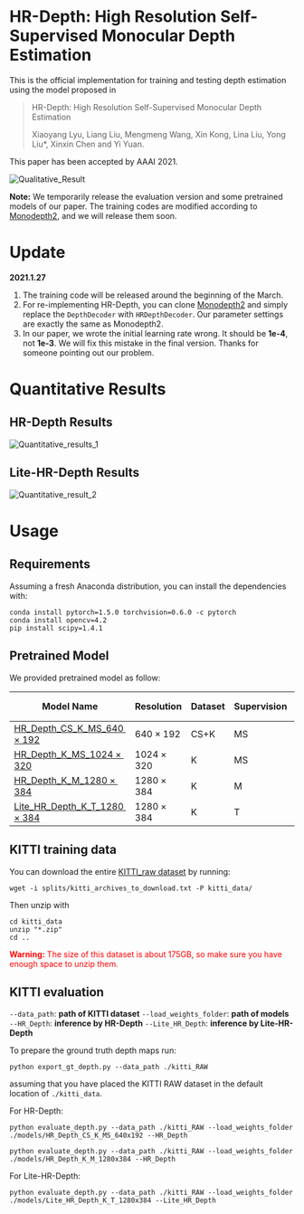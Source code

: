 # HR-Depth: High Resolution Self-Supervised Monocular Depth Estimation

This is the official implementation for training and testing depth estimation using the model proposed in

>HR-Depth: High Resolution Self-Supervised Monocular Depth Estimation
>
>Xiaoyang Lyu, Liang Liu, Mengmeng Wang, Xin Kong, Lina Liu, Yong Liu*, Xinxin Chen and Yi Yuan.

This paper has been accepted by AAAI 2021.

![Qualitative_Result](./images/hr_depth.gif)

**Note:** We temporarily release the evaluation version and some pretrained models of our paper. The training codes are modified according to [Monodepth2](https://github.com/nianticlabs/monodepth2), and we will release them soon. 

# Update
**2021.1.27**
1. The training code will be released around the beginning of the March.
2. For re-implementing HR-Depth, you can clone [Monodepth2](https://github.com/nianticlabs/monodepth2) and simply replace the `DepthDecoder` with `HRDepthDecoder`. Our parameter settings are exactly the same as Monodepth2. 
3. In our paper, we wrote the initial learning rate wrong. It should be **1e-4**, not **1e-3**. We will fix this mistake in the final version. Thanks for someone pointing out our problem.
# Quantitative Results

## HR-Depth Results

![Quantitative_results_1](./images/Quantitative_result1.png)

## Lite-HR-Depth Results

![Quantitative_result_2](./images/Quantitative_result_lite.png)

# Usage

## Requirements

Assuming a fresh Anaconda distribution, you can install the dependencies with:

```shell
conda install pytorch=1.5.0 torchvision=0.6.0 -c pytorch
conda install opencv=4.2
pip install scipy=1.4.1
```

## Pretrained Model

We provided pretrained model as follow:

| Model Name                                                   | Resolution      | Dataset | Supervision | Abs_Rel | $\delta<1.25$ | $\delta<1.25^2$ | $\delta<1.25^3$ |
| ------------------------------------------------------------ | --------------- | ------- | ----------- | ------- | ------------- | --------------- | --------------- |
| [HR_Depth_CS_K_MS_$640\times192$](http://hr-depth-pretrain-model.s3.amazonaws.com/HR_Depth_CS_K_MS_640x192.zip) | $640\times192$  | CS+K    | MS          | 0.104   | 0.893         | 0.964           | 0.983           |
| [HR_Depth_K_MS_$1024\times320$](http://hr-depth-pretrain-model.s3.amazonaws.com/HR_Depth_K_MS_1024x320.zip) | $1024\times320$ | K       | MS          | 0.101   | 0.899         | 0.966           | 0.983           |
| [HR_Depth_K_M_$1280\times384$](http://hr-depth-pretrain-model.s3.amazonaws.com/HR_Depth_K_M_1280x384.zip) | $1280\times384$ | K       | M           | 0.104   | 0.894         | 0.966           | 0.984           |
| [Lite_HR_Depth_K_T_$1280\times384$](http://hr-depth-pretrain-model.s3.amazonaws.com/Lite_HR_Depth_K_T_1280x384.zip) | $1280\times384$ | K       | T           | 0.104   | 0.893         | 0.967           | 0.985           |

## KITTI training data

You can download the entire [KITTI_raw dataset]() by running:

```shell
wget -i splits/kitti_archives_to_download.txt -P kitti_data/
```

Then unzip with

```shell
cd kitti_data
unzip "*.zip"
cd ..
```

<font color=red>**Warning:**</font> <font color=red>The size of this dataset is about 175GB, so make sure you have enough space to unzip them.</font>

## KITTI evaluation

`--data_path`:  **path of KITTI dataset**
`--load_weights_folder`: **path of models**
`--HR_Depth`: **inference by HR-Depth**
`--Lite_HR_Depth`: **inference by Lite-HR-Depth**

To prepare the ground truth depth maps run:

```shell
python export_gt_depth.py --data_path ./kitti_RAW
```

assuming that you have placed the KITTI RAW dataset in the default location of `./kitti_data`.

For HR-Depth:

```shell
python evaluate_depth.py --data_path ./kitti_RAW --load_weights_folder ./models/HR_Depth_CS_K_MS_640x192 --HR_Depth

python evaluate_depth.py --data_path ./kitti_RAW --load_weights_folder ./models/HR_Depth_K_M_1280x384 --HR_Depth 
```

For Lite-HR-Depth:

```shell
python evaluate_depth.py --data_path ./kitti_RAW --load_weights_folder ./models/Lite_HR_Depth_K_T_1280x384 --Lite_HR_Depth
```

